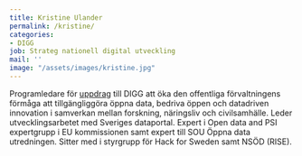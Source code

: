 ```yaml
---
title: Kristine Ulander
permalink: /kristine/
categories:
- DIGG
job: Strateg nationell digital utveckling
mail: ''
image: "/assets/images/kristine.jpg"
---
```


Programledare för [uppdrag](https://www.regeringen.se/regeringsuppdrag/2019/05/uppdrag-att-oka-den-offentliga-forvaltningens-formaga-att-tillgangliggora-oppna-data/) till DIGG att öka den offentliga förvaltningens förmåga att tillgängliggöra öppna data, bedriva öppen och datadriven innovation i samverkan mellan forskning, näringsliv och civilsamhälle. Leder utvecklingsarbetet med Sveriges dataportal. Expert i Open data and PSI expertgrupp i EU kommissionen samt expert till SOU Öppna data utredningen. Sitter med i styrgrupp för Hack for Sweden samt NSÖD (RISE).
